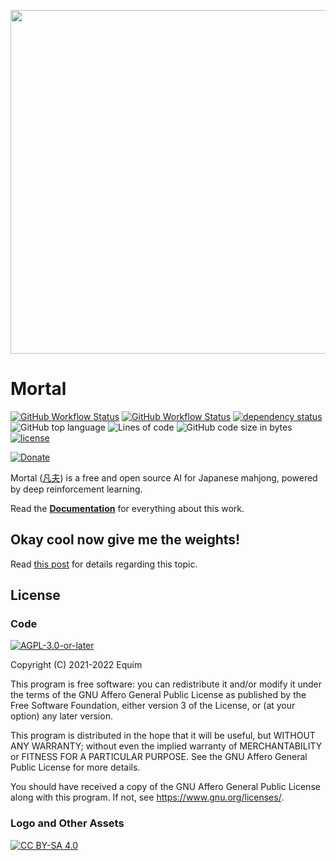 <p align="center">
  <img src="https://github.com/Equim-chan/Mortal/raw/main/docs/src/assets/logo.png" width="550" />
</p>

# Mortal

[![GitHub Workflow Status](https://img.shields.io/github/workflow/status/Equim-chan/Mortal/build-libriichi?label=libriichi)](https://github.com/Equim-chan/Mortal/actions)
[![GitHub Workflow Status](https://img.shields.io/github/workflow/status/Equim-chan/Mortal/deploy-docs?label=docs)](https://mortal.ekyu.moe)
[![dependency status](https://deps.rs/repo/github/Equim-chan/Mortal/status.svg)](https://deps.rs/repo/github/Equim-chan/Mortal)
![GitHub top language](https://img.shields.io/github/languages/top/Equim-chan/Mortal)
![Lines of code](https://img.shields.io/tokei/lines/github/Equim-chan/Mortal)
![GitHub code size in bytes](https://img.shields.io/github/languages/code-size/Equim-chan/Mortal)
[![license](https://img.shields.io/github/license/Equim-chan/Mortal)](https://github.com/Equim-chan/Mortal/blob/main/LICENSE)

[![Donate](https://img.shields.io/badge/Donate-%E2%9D%A4%EF%B8%8F-blue?style=social)](https://mortal.ekyu.moe/donate.html)

Mortal ([凡夫](https://www.mdbg.net/chinese/dictionary?wdqb=%E5%87%A1%E5%A4%AB)) is a free and open source AI for Japanese mahjong, powered by deep reinforcement learning.

Read the [**Documentation**](https://mortal.ekyu.moe) for everything about this work.

## Okay cool now give me the weights!
Read [this post](https://gist.github.com/Equim-chan/cf3f01735d5d98f1e7be02e94b288c56) for details regarding this topic.

## License
### Code
[![AGPL-3.0-or-later](https://github.com/Equim-chan/Mortal/raw/main/docs/src/assets/agpl.png)](https://github.com/Equim-chan/Mortal/blob/main/LICENSE)

Copyright (C) 2021-2022 Equim

This program is free software: you can redistribute it and/or modify it under the terms of the GNU Affero General Public License as published by the Free Software Foundation, either version 3 of the License, or (at your option) any later version.

This program is distributed in the hope that it will be useful, but WITHOUT ANY WARRANTY; without even the implied warranty of MERCHANTABILITY or FITNESS FOR A PARTICULAR PURPOSE. See the GNU Affero General Public License for more details.

You should have received a copy of the GNU Affero General Public License along with this program. If not, see <https://www.gnu.org/licenses/>.

### Logo and Other Assets
[![CC BY-SA 4.0](https://github.com/Equim-chan/Mortal/raw/main/docs/src/assets/by-sa.png)](https://creativecommons.org/licenses/by-sa/4.0/)

